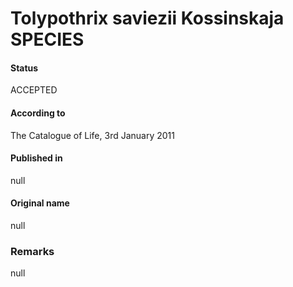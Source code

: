 Tolypothrix saviezii Kossinskaja SPECIES
=======

#### Status
ACCEPTED

#### According to
The Catalogue of Life, 3rd January 2011

#### Published in
null

#### Original name
null

### Remarks
null